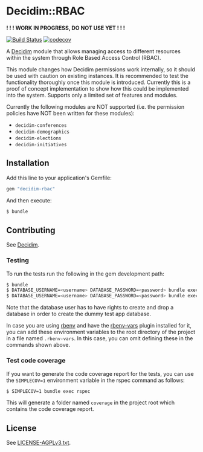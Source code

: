 # Decidim::RBAC

**! ! ! WORK IN PROGRESS, DO NOT USE YET ! ! !**

[![Build Status](https://github.com/mainio/decidim-module-rbac/actions/workflows/ci_rbac.yml/badge.svg)](https://github.com/mainio/decidim-module-rbac/actions)
[![codecov](https://codecov.io/gh/mainio/decidim-module-rbac/branch/master/graph/badge.svg)](https://codecov.io/gh/mainio/decidim-module-rbac)

A [Decidim](https://github.com/decidim/decidim) module that allows managing
access to different resources within the system through Role Based Access
Control (RBAC).

This module changes how Decidim permissions work internally, so it should be
used with caution on existing instances. It is recommended to test the
functionality thoroughly once this module is introduced. Currently this is a
proof of concept implementation to show how this could be implemented into the
system. Supports only a limited set of features and modules.

Currently the following modules are NOT supported (i.e. the permission policies
have NOT been written for these modules):

- `decidim-conferences`
- `decidim-demographics`
- `decidim-elections`
- `decidim-initiatives`

## Installation

Add this line to your application's Gemfile:

```ruby
gem "decidim-rbac"
```

And then execute:

```bash
$ bundle
```

## Contributing

See [Decidim](https://github.com/decidim/decidim).

### Testing

To run the tests run the following in the gem development path:

```bash
$ bundle
$ DATABASE_USERNAME=<username> DATABASE_PASSWORD=<password> bundle exec rake test_app
$ DATABASE_USERNAME=<username> DATABASE_PASSWORD=<password> bundle exec rspec
```

Note that the database user has to have rights to create and drop a database in
order to create the dummy test app database.

In case you are using [rbenv](https://github.com/rbenv/rbenv) and have the
[rbenv-vars](https://github.com/rbenv/rbenv-vars) plugin installed for it, you
can add these environment variables to the root directory of the project in a
file named `.rbenv-vars`. In this case, you can omit defining these in the
commands shown above.

### Test code coverage

If you want to generate the code coverage report for the tests, you can use
the `SIMPLECOV=1` environment variable in the rspec command as follows:

```bash
$ SIMPLECOV=1 bundle exec rspec
```

This will generate a folder named `coverage` in the project root which contains
the code coverage report.

## License

See [LICENSE-AGPLv3.txt](LICENSE-AGPLv3.txt).
